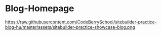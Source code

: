 # Blog-Homepage
 
https://raw.githubusercontent.com/CodeBerrySchool/sitebuilder-practice-blog-hu/master/assets/sitebuilder-practice-showcase-blog.png
